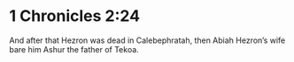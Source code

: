 # 1 Chronicles 2:24

And after that Hezron was dead in Calebephratah, then Abiah Hezron’s wife bare him Ashur the father of Tekoa.